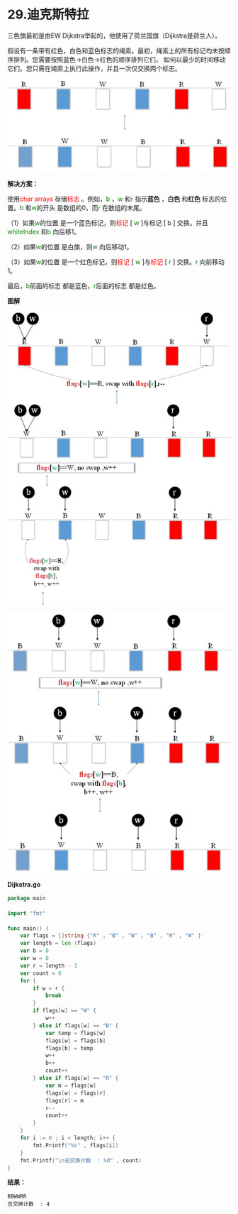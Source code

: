 # 29.迪克斯特拉

三色旗最初是由EW Dijkstra举起的，他使用了荷兰国旗（Dijkstra是荷兰人）。

假设有一条带有红色，白色和蓝色标志的绳索。最初，绳索上的所有标记均未按顺序排列。您需要按照蓝色->白色->红色的顺序排列它们。 如何以最少的时间移动它们。您只需在绳索上执行此操作，并且一次仅交换两个标志。

![img](images/Image00163.jpg)

**解决方案：**

使用<font color="red">char arrays</font> 存储<font color="red">标志</font> 。例如，<font color="green">b</font> ，<font color="green">w</font> 和<font color="green">r </font>指示**蓝色** ，**白色** 和**红色** 标志的位置。<font color="green">b</font> 和<font color="green">w</font>的开头 是数组的0，而<font color="green">r</font> 在数组的末尾。

（1）如果<font color="green">w</font>的位置 是一个蓝色标记，则<font color="red">标记 </font>[<font color="green"> w </font>]与标记 [ b ] 交换。并且<font color="green">whiteIndex</font> 和<font color="green">b</font> 向后移1。

（2）如果<font color="green">w</font>的位置 是白旗，则<font color="green">w </font>向后移动1。

（3）如果<font color="green">w</font>的位置 是一个红色标记，则<font color="red">标记</font> [ <font color="green">w </font>]与<font color="red">标记 </font>[ <font color="green">r </font>] 交换。<font color="green">r</font> 向前移动1。

最后，<font color="green">b</font>前面的标志 都是蓝色，<font color="green">r</font>后面的标志 都是红色。

**图解**

![img](images/Image00164.jpg)

![img](images/Image00165.jpg)

**Dijkstra.go**

```go
package main

import "fmt"

func main() {
	var flags = []string {"R" , "B" , "W" , "B" , "R" , "W" }
	var length = len (flags)
	var b = 0
	var w = 0
	var r = length - 1
	var count = 0
	for {
		if w > r {
			break
		}
		if flags[w] == "W" {
			w++
		} else if flags[w] == "B" {
			var temp = flags[w]
			flags[w] = flags[b]
			flags[b] = temp
			w++
			b++
			count++
		} else if flags[w] == "R" {
			var m = flags[w]
			flags[w] = flags[r]
			flags[r] = m
			r--
			count++
		}
	}
	for i := 0 ; i < length; i++ {
		fmt.Printf("%s" , flags[i])
	}
	fmt.Printf("\n总交换计数  : %d" , count)
}
```

**结果：**

```
BBWWRR
总交换计数  : 4
```

